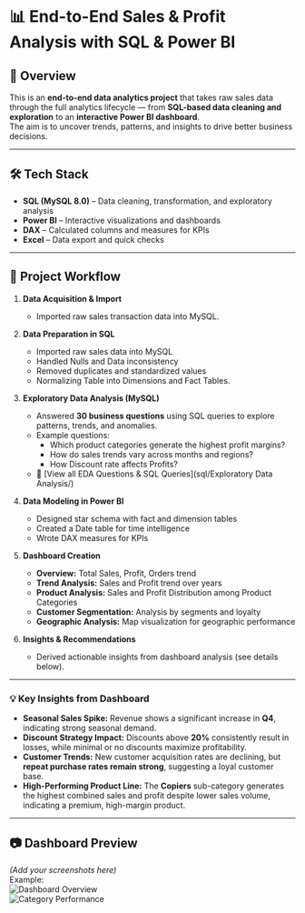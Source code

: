# 📊 End-to-End Sales & Profit Analysis with SQL & Power BI

## 🔹 Overview
This is an **end-to-end data analytics project** that takes raw sales data through the full analytics lifecycle — from **SQL-based data cleaning and exploration** to an **interactive Power BI dashboard**.  
The aim is to uncover trends, patterns, and insights to drive better business decisions.

---

## 🛠 Tech Stack
- **SQL (MySQL 8.0)** – Data cleaning, transformation, and exploratory analysis  
- **Power BI** – Interactive visualizations and dashboards  
- **DAX** – Calculated columns and measures for KPIs  
- **Excel** – Data export and quick checks  

---

## 📌 Project Workflow

1. **Data Acquisition & Import**  
   - Imported raw sales transaction data into MySQL.

2. **Data Preparation in SQL**
   - Imported raw sales data into MySQL  
   - Handled Nulls and Data inconsistency
   - Removed duplicates and standardized values
   - Normalizing Table into Dimensions and Fact Tables. 

3. **Exploratory Data Analysis (MySQL)**  
   - Answered **30 business questions** using SQL queries to explore patterns, trends, and anomalies.  
   - Example questions:  
     - Which product categories generate the highest profit margins?  
     - How do sales trends vary across months and regions?  
     - How Discount rate affects Profits?   
   - 📂 [View all EDA Questions & SQL Queries](sql/Exploratory Data Analysis/)   

4. **Data Modeling in Power BI**
   - Designed star schema with fact and dimension tables  
   - Created a Date table for time intelligence  
   - Wrote DAX measures for KPIs  

5. **Dashboard Creation**
   - **Overview:** Total Sales, Profit, Orders trend  
   - **Trend Analysis:** Sales and Profit trend over years 
   - **Product Analysis:** Sales and Profit Distribution among Product Categories
   - **Customer Segmentation:** Analysis by segments and loyalty  
   - **Geographic Analysis:** Map visualization for geographic performance

6. **Insights & Recommendations**  
   - Derived actionable insights from dashboard analysis (see details below).

---

### 💡 Key Insights from Dashboard
- **Seasonal Sales Spike:** Revenue shows a significant increase in **Q4**, indicating strong seasonal demand.  
- **Discount Strategy Impact:** Discounts above **20%** consistently result in losses, while minimal or no discounts maximize profitability.  
- **Customer Trends:** New customer acquisition rates are declining, but **repeat purchase rates remain strong**, suggesting a loyal customer base.  
- **High-Performing Product Line:** The **Copiers** sub-category generates the highest combined sales and profit despite lower sales volume, indicating a premium, high-margin product.  

---

## 📷 Dashboard Preview
*(Add your screenshots here)*  
Example:  
![Dashboard Overview](images/dashboard_overview.png)  
![Category Performance](images/category_performance.png)  
